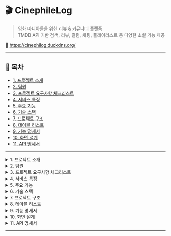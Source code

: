 # 🎬 CinephileLog

> 영화 마니아들을 위한 리뷰 & 커뮤니티 플랫폼  
> TMDB API 기반 검색, 리뷰, 칼럼, 채팅, 플레이리스트 등 다양한 소셜 기능 제공

🍿 https://cinephilog.duckdns.org/

---

## 📑 목차
- [1. 프로젝트 소개](#1-프로젝트-소개)
- [2. 팀원](#2-팀원)
- [3. 프로젝트 요구사항 체크리스트](#3-프로젝트-요구사항-체크리스트)
- [4. 서비스 특징](#4-서비스-특징)
- [5. 주요 기능](#5-주요-기능)
- [6. 기술 스택](#6-기술-스택)
- [7. 프로젝트 구조](#7-프로젝트-구조)
- [8. 테이블 리스트](#8-테이블-리스트)
- [9. 기능 명세서](#9-기능-명세서)
- [10. 화면 설계](#10-화면-설계)
- [11. API 명세서](#11-api-명세서)

---

<details>
<summary>1. 프로젝트 소개</summary>  

---

> ‘ 아.. 오늘은 영화 뭐 보지? ‘  
> ‘ 다른 사람들은 결말을 어떻게 해석했을까? 얘기 나눌 곳 어디 없나? ‘  
>
> 고민하고 계신가요?  
>
> **"CinephileLog"**는 영화 추천부터 소통까지 영화에 대한 모든 것을 제공하는 커뮤니티 플랫폼입니다.  
> 생각과 감정을 공유하고, 같은 취향을 가진 사람들과 소통하며 즐거움을 키워보세요!
>
> ✔ 인기 영화 / 리뷰  
> ✔ 상위 등급 유저는 리뷰 노출 & 이벤트 응모  
> ✔ 칼럼 & 리뷰 작성  
> ✔ 영화별 실시간 채팅  
> ✔ 나만의 플레이리스트 기능  

---

</details>

<details>
<summary>2. 팀원</summary>  

---

| 이름 | GitHub |
|------|----------------|
| 박동재 | [ehdwo13](https://github.com/ehdwo13) |
| 이동엽 | [redoyp](https://github.com/redoyp) |
| 변규리 | [gyuri0124](https://github.com/gyuri0124) |
| Elini | [elini-ng](https://github.com/elini-ng) |
| 오시완 | [ohsiwan](https://github.com/ohsiwan) |

---

</details>

<details>
<summary>3. 프로젝트 요구사항 체크리스트</summary>  

<details>
<summary>🔧 0단계: 환경 구성 및 협업</summary>  

- [✅] Github Organizations 을 통한 협업
- [✅] Git Flow 전략 사용
- [✅] `feature/기능명` 브랜치 전략 사용
- [✅] Main/Develop 브랜치 보호규칙 -> Pull Request 기반 Merge 진행
- [✅] 디스코드 봇을 통한 Commit/Push/Pull Request 알림
- [✅] 관계형 DB (MySQL) 사용
- [✅] REST API 설계 및 문서화
- [✅] ERD 설계 (erdcloud.com)
- [✅] Thymeleaf 기반 Front-End 구현
- [✅] BE/FE 통합 프로젝트 구조

</details>

<details>
<summary> 📌 1단계: 게시판 (칼럼 기능으로 구현)</summary>  

- [✅] 글 목록 보기 `/column`
- [✅] 글 상세 보기 `/column/{id}`
- [✅] 글 작성 (4등급 이상만 가능)
- [✅] 글 수정 (작성자만)
- [✅] 글 삭제 (작성자만)
- [✅] 수정 시간 기록 및 출력


</details>

<details>
<summary> 👤 2단계: 회원 기능</summary>  

- [✅] 회원가입 : Oauth를 통한 소셜로그인
- [✅] 로그인 / 로그아웃
- [✅] 회원 탈퇴
- [✅] 회원 정보 수정 : 닉네임 변경
- [✅] 회원 등급 시스템 (jelly → coke → nachos → hotdog → popcorn)

</details>

<details>
<summary>🔐 3단계: 등급별 기능 제한</summary>  

- [✅] 나만의 플레이리스트 : 2등급(coke) 이상만 가능
- [✅] 영화 채팅방 접근 : 3등급(nachos) 이상만 가능
- [✅] 칼럼 작성: 4등급(hotdog) 이상만 가능
- [✅] 등급별 UI/기능 제한 (버튼 비활성화 처리 및 Alert)

</details>

<details>
<summary> 🛠️ 4단계: 관리자 페이지</summary>  

- [✅] 유저 조회 (가입일, 접속 정보 등)
- [✅] 유저 권한/등급 수정
- [✅] 유저/리뷰 목록 검색 & 정렬
- [✅] 리뷰 숨기기 기능

</details>

<details>
<summary>🚀 5단계: 서비스 배포</summary>  

- [✅] AWS EC2 기반 배포
  - Amazon Linux 2023 + Spring Boot 실행
  - Nginx를 이용한 리버스 프록시 구성
- [✅] AWS RDS (MySQL) 사용
  - 보안 그룹 구성
- [✅] 도메인 주소로 서비스 접속 가능
  - DuckDNS 무료 도메인 사용: `https://cinephilog.duckdns.org`
  - Nginx에서 도메인 연결 및 리디렉션 처리
- [✅] HTTPS 인증서 발급 및 적용 (Let's Encrypt)
  - certbot standalone 방식으로 SSL 인증서 발급
  - Nginx 설정에 인증서 적용 및 HTTP → HTTPS 리디렉션 처리
- [✅] Redis, ElasticSearch 등 외부 서비스 연동 완료
  - Redis: 세션/캐시 관리
  - ElasticSearch: 영화 검색 자동완성 처리
- [✅] 소셜 로그인 3종 연동
  - Google / Kakao / Facebook OAuth 설정
  - `secret.properties`에서 HTTPS 리디렉션 URI 명시
  - Spring Boot와 외부 콘솔 설정 정확히 매칭

</details>
</details>

<details>
<summary>4. 서비스 특징</summary>  

<details>
<summary>🗃️ TMDB 영화 데이터 수집 (배치 시스템)</summary>  

- Spring Batch 기반으로 영화 ID 범위를 파티셔닝하여 병렬로 TMDB API 호출
- 각 파티션은 고유한 ID 범위와 API 키를 할당받아 비동기 방식으로 처리
- `TmdbApiClient`는 아래 세 가지 요청을 병렬 수행하여 영화 정보를 수집
  - 영화 상세 정보 (ko-KR)
  - 영화 상세 정보 (en-US)
  - 출연진 및 제작진 정보 (credits)
- 중복된 movieId는 DB 조회로 필터링하여 저장
- 응답 데이터를 `Movie` 엔티티로 가공 후 JPA를 통해 저장
- WebClient를 Reactor Netty 기반으로 구성하여 TMDB API를 비동기/병렬로 안정적으로 호출
- 커넥션 풀, 연결 타임아웃, 응답 타임아웃, 재시도 설정으로 네트워크 신뢰성 보장

</details>

<details>
<summary>🔍 영화 검색 시스템 (Elasticsearch 기반)</summary>  

- **Elasticsearch** 기반으로 검색 인덱스를 구축하여 빠르고 정확한 검색 기능 제공
- **자동완성(Auto-complete)** 기능:  
  - 영화 제목을 기준으로 한 실시간 자동완성 구현
  - **한글은 2자**, **영어는 3자** 입력부터 검색 수행
  - Elasticsearch와 연동된 API를 통해 효율적인 데이터 스트리밍 구현
- 검색 결과는 영화 포스터, 제목, 개요를 포함하며 각 항목은 `movieDetail/{movieId}` 링크로 연결
- Elasticsearch 인덱싱은 배치 수집 시 자동으로 동기화됨

</details>

<details>
<summary>💿 영화 정보 조회 (Redis)</summary>  

- **Redis** 를 사용하여 DB 부하를 줄이고 응답 속도를 높임
- movieId에 해당하는 영화 정보 조회 
	- 첫 조회 시에는 DB에서 데이터를 가져와 Redis 캐시로 저장
	- 이후 동일한 요청은 캐시를 통해 빠르게 응답
	- 캐시 데이터는 60분(Time-To-Live) 동안 유지, 이후 자동으로 만료
- Key-Value 형식으로 Key: movieId - Value: movieId에 해당하는 영화 정보를 캐시 저장
- 서버 부하 감소와 응답 속도 개선이라는 이점이 있음

</details>

<details>
<summary>🔑 소셜 로그인/로그아웃 (OAuth2)</summary>  

- **OAuth2** 를 사용하여 각자 provider의 client id 하고 secret code로 로그인/로그아웃 
  - 로그인 성공하면 회원 정보 (이메일, provider)를 저장
  - 로그아웃은 OAuth2 하고 Spring Security에 로그아웃
  - Provider: Kakao, Google, Facebook
- 회원 탈퇴한후에 OAuth2 하고 Spring Security에 로그아웃

</details>

<details>
<summary>🔒 관리자 페이지</summary>  

- `/admin/**` 경로를 통해 접근 가능한 관리자 인터페이스를 제공하여 운영 및 관리에 필요한 주요 기능 관리
- **회원 관리** 기능:
	- 등록된 모든 회원 목록 조회
	- 특정 회원의 정보 수정
	- 특정 회원의 계정 삭제
	- 닉네임 기반으로 회원 검색 
- **리뷰 관리** 기능:
	- 등록된 모든 리뷰 목록 조회
	- 닉네임, 리뷰 내용, 영화 제목 기반으로 리뷰 검색
	- 특정 리뷰 상세 정보 
	- 특정 리뷰를 숨김 처리하여 회원에게 보이지 않도록 설정
	- 숨김 처리된 리뷰를 다시 보이도록 해제
- 회원에게 등급(Grade)을 부여하고 권한(Role)을 설정해 서비스 접근 권한 관리
- 로그인한 회원이 관리자 권한(ROLE_ADMIN)을 가지고 있는지 확인하여 관리자 전용 기능 접근 제어

</details>

</details>

<details>
<summary>5. 주요 기능</summary>  


- 🔍 **영화 자동완성 검색** (ElasticSearch)
- 📝 **리뷰 작성 및 좋아요**
- 💿 **영화 정보 조회** (Redis)
- 📰 **칼럼 작성** (4등급 이상 유저만 가능)
- 💬 **실시간 채팅방** (WebSocket 기반)
- 💾 **영화 플레이리스트 저장** (하트 + 리스트 선택/생성)
- 🎬 **인기영화 정보 조회**
- 🔑 **소셜 로그인/로그아웃** (OAuth2)
- 🧑🏻 **프로필 정보 수정**
- 🎯 **등급 시스템** (jelly → coke → nachos → hotdog → popcorn)
- 🧩 **Spring Batch 기반 TMDB API 연동** (API Key 병렬 처리 및 배치작업을 통한 RDS 저장)
- 🗃️ **관리자 페이지** (회원, 리뷰 관리)

</details>

<details>
<summary>6. 기술 스택</summary>  


| 영역 | 기술 |
|---|---|
| Backend | Spring Boot, Spring Security, JPA, MyBatis, Spring Batch, WebSocket, WebFlux, OAuth2 |
| Frontend | Thymeleaf + Bootstrap, jQuery, JS, CSS |
| Search | AWS Elasticsearch |
| DB | AWS RDS(MySQL), Redis |
| Infra | AWS EC2, Nginx, Let's Encrypt |
| 인증 | OAuth2 (Google, Kakao, Facebook) |
| 외부 API | TMDB API |
| 공통 | Lombok, SLF4J, ERD(erdcloud.com), REST API 설계 |

</details>

<details>
<summary>7. 프로젝트 구조</summary>  


```
CinephileLog/
├── column/         # 칼럼 도메인 (작성, 조회 등)
├── config/         # Redis, Elasticsearch 등 외부 설정
├── configuration/  # Spring Security 설정
├── controller/     # 메인 화면, 검색, 유저, 채팅 등 API/view 컨트롤러
├── domain/         # 공통 도메인 (User, Playlist, Grade, Chat 등)
├── dto/            # 요청/응답 DTO 클래스
├── external/
│   ├── batch/      # TMDB 연동 Spring Batch 처리
│   └── service/    # TMDB API Client 로직
├── handler/        # 전역 예외 처리 핸들러
├── mapper/         # MyBatis 매퍼 인터페이스
├── movie/          # 영화 도메인
├── repository/     # JPA/QueryDSL 등 저장소 레이어
├── review/         # 리뷰 도메인
└── service/        # 비즈니스 로직 처리 서비스 클래스
```

</details>

<details>
<summary>8. 테이블 리스트</summary>  


<details>
<summary>👦🏻 user</summary>  

| Column Name | Type | Description |
| --- | --- | --- |
| user_id | BIGINT | 유저 아이디 |
| provider | VARCHAR(20) | 프로바이더 |
| email | VARCHAR(300) | 이메일 |
| nickname | VARCHAR(100) | 닉네임 |
| role | ENUM | 권한 |
| grade_id | BIGINT | 등급 아이디 |
| point | BIGINT | 포인트 |
| is_active | VARCHAR(1) | 가입 상태 |
| register_date | TIMESTAMP | 가입날짜 |
| update_date | TIMESTAMP | 수정날짜 |
| last_login | TIMESTAMP | 최종 접속 날짜 |
| login_count | BIGINT | 접속 횟수 |

</details>

<details>
<summary>🎬 movie</summary>  

| Column Name | Type | Description |
| --- | --- | --- |
| movie_id | BIGINT | 영화 아이디 |
| title | VARCHAR(250) | 영화 이름 |
| title_original | VARCHAR(250) | 오리지널 영화 이름 |
| release_date | DATE | 개봉 날짜 |
| genres | TEXT | 장르 |
| poster_url | VARCHAR(250) | 영화 포스터 |
| rating | INT | 평점 |
| synopsis | TEXT | 개요 |
| synopsis_original | TEXT | 오리지널 개요 |
| director | TEXT | 감독 |
| director_original | TEXT | 오리지널 감독 |
| cast | TEXT | 배우 |
| cast_original | TEXT | 오리지널 배우 |

</details>

<details>
<summary>🎞 column_article</summary>  

| Column Name | Type | Description |
| --- | --- | --- |
| column_id | BIGINT | 칼럼 아이디 |
| title | VARCHAR(300) | 제목 |
| content | TEXT | 내용 |
| created_date | TIMESTAMP | 생성 날짜 |
| updated_date | TIMESTAMP | 수정 날짜 |
| is_deleted | BOOLEAN | 삭제 상태 |
| view_count | BIGINT | 조회수 |
| user_id | BIGINT | 유저 아이디 |
| movie_id | BIGINT | 영화 아이디 |

</details>

<details>
<summary>📜 playlist</summary>  

| Column Name | Type | Description |
| --- | --- | --- |
| playlist_id | BIGINT | 플레이리스트 아이디 |
| user_id | BIGINT | 유저 아이디 |
| name | BIGINT | 이름 |
| description | TEXT | 설명 |
| created_date | TIMESTAMP | 생성 날짜 |

</details>

<details>
<summary>📽 playlist_movie</summary>  

| Column Name | Type | Description |
| --- | --- | --- |
| playlist_id | BIGINT | 플레이리스트 아이디 |
| movie_id | BIGINT | 영화 아이디 |

</details>

<details>
<summary>🎖 grade</summary>  

| Column Name | Type | Description |
| --- | --- | --- |
| grade_id | BIGINT | 등급 아이디 |
| grade_name | VARCHAR(100) | 등급 이름 |

</details>

<details>
<summary>📝 user_score</summary>  

| Column Name | Type | Description |
| --- | --- | --- |
| user_id | BIGINT | 유저 아이디 |
| review_count | INT | 리뷰수 |
| like_count | INT | 좋아수 |
| weighted_score | DOUBLE | 점수 |
| updated_at | TIMESTAMP | 수정 날짜 |

</details>

<details>
<summary>👓 review</summary>  

| Column Name | Type | Description |
| --- | --- | --- |
| review_id | BIGINT | 리뷰 아이디 |
| user_id | BIGINT | 유저 아이디 |
| movie_id | BIGINT | 영화 아이디 |
| rating | DECIMAL(3,1) | 별점 |
| content | TEXT | 내용 |
| created_date | TIMESTAMP | 리뷰 작성일 |
| updated_date | TIMESTAMP | 수정 날짜 |
| like_count | BIGINT | 추천수(좋아요수) |
| blinded | BOOLEAN | 블라인드 |

</details>

<details>
<summary>❤ review_like</summary>  

| Column Name | Type | Description |
| --- | --- | --- |
| like_id | BIGINT | 좋아요 아이디 |
| user_id | BIGINT | 유저 아이디 |
| review_id | BIGINT | 리뷰 아이디 |

</details>

<details>
<summary>📱 chatting_room</summary>  

| Column Name | Type | Description |
| --- | --- | --- |
| room_id | BIGINT | 채팅방 아이디 |
| movie_id | BIGINT | 영화 아이디 |
| room_name | VARCHAR(250) | 채팅방 이름 |
| created_date | TIMESTAMP | 생성 날짜 |

</details>

<details>
<summary>🖥 user_chatting_room</summary>  

| Column Name | Type | Description |
| --- | --- | --- |
| user_id | BIGINT | 유저 아이디 |
| room_id | BIGINT | 채팅방 아이디 |

</details>

<details>
<summary>💬 message</summary>  

| Column Name | Type | Description |
| --- | --- | --- |
| message_id | BIGINT | 메시지 아이디 |
| room_id | BIGINT | 채팅방 아이디 |
| user_id | BIGINT | 유저 아이디 |
| sent_time | TIMESTAMP | 보낸 시간 |
| content | TEXT | 내용 |

</details>

</details>

<details>
<summary>9. 기능 명세서</summary>  

<details>
<summary>✔️ 회원 관리</summary>  

| **No** | **메뉴** | **기능** | **기능 설명** |
| --- | --- | --- | --- |
| 1 | 회원가입 | 소셜 로그인을 통한 회원가입 | google, facebook, kakao 계정을 통한 회원가입 |
| 2 |  | 닉네임 설정 | 회원가입 시 초기 닉네임 설정 (중복 불가) |
| 3 | 로그인 | 소셜 로그인 | 소셜 로그인을 통한 로그인 |
| 4 |  | 로그아웃 | 로그아웃 버튼을 통해 메인 페이지 연결 |
| 5 | 내 프로필 | 등급 확인 | 등급에 따른 프로필 뱃지 확인 |
| 6 |  | 회원 정보 변경 | 로그인 상태에서 수정 클릭 시 닉네임 변경 (중복 불가) |
| 7 |  | 회원 탈퇴 | 탈퇴 버튼을 통해 탈퇴 후 메인 페이지 연결 |
| 8 | 플레이리스트 | 나만의 영화 리스트(내 플레이리스트) | 내 플레이리스트 확인 |

</details>

<details>
<summary>🎬 영화 상세 페이지</summary>  

| **No** | **메뉴** | **기능** | **기능 설명** |
| --- | --- | --- | --- |
| 9 | 상세 정보 | 영화 정보 확인 | 해당 영화의 제목, 세부 정보, 줄거리 확인 |
| 10 | 플레이리스트 | 나만의 영화 리스트(내 플레이리스트) | 영화 제목 우측의 하트 버튼을 통해 내 플레이리스트에 추가/ 목록 확인 / 삭제 |
| 11 | 리뷰 | 리뷰 수정 | 이미 작성한 리뷰에 대하여 수정 |
| 12 |  | 리뷰 정렬 | 작성된 리뷰를 오래된 순, 최신순, 좋아요 많은 순, 좋아요 적은 순으로 정렬 |
| 13 |  | 별점 부여 | 0.0 ~ 10.0 사이의 별점 부여 |
| 14 |  | 리뷰 작성 | 해당 영화에 대한 리뷰를 한 줄로 작성 |
| 15 |  | 리뷰 삭제 | 이미 작성한 리뷰에 대하여 삭제 |
| 16 |  | 좋아요  | 자신의 리뷰를 포함하여 모든 리뷰에 좋아요 가능 |
| 17 | 채팅방 | 채팅방 이동 | 우측 하단의 말풍선 버튼을 통해 채팅방 연결 |

</details>

<details>
<summary>📄 영화 칼럼 페이지</summary>  

| **No** | **메뉴** | **기능** | **기능 설명** |
| --- | --- | --- | --- |
| 18 | 칼럼 | 글쓰기 | 한 줄이 아닌 긴 칼럼 작성 (핫도그 등급부터 가능) |
| 19 |  | 칼럼 검색 | 검색 기능을 통해 키워드로 특정 칼럼 검색 |
| 20 |  | 칼럼 조회 | 특정 칼럼을 클릭해 열람 |
| 21 |  | 칼럼 정렬 | 10개 또는 20개/ 최신순 또는 조회순/ 제목 또는 작성자 정렬 |
| 22 |  | 칼럼 삭제 | 이미 작성한 칼럼에 대해 삭제 |

</details>

<details>
<summary>💬 채팅방</summary>  

| **No** | **메뉴** | **기능** | **기능 설명** |
| --- | --- | --- | --- |
| 23 | 채팅방 | 영화 정보 확인 | 좌측 포스터에 마우스 오버 후 영화 제목, 별점, 감독, 배우 정보 확인  |
| 24 |  | 채팅 | 해당 채팅방에 입장한 유저들과 실시간 소통 (나쵸 등급부터 가능) |

</details>

<details>
<summary>📊 비회원</summary>  

| **No** | **메뉴** | **기능** | **기능 설명** |
| --- | --- | --- | --- |
| 25 |  | 리뷰 보기 | 영화 상세 페이지로 이동시 리뷰 조회 가능 |

</details>

<details>
<summary>🔐 관리자 기능</summary>  

| **No** | **메뉴** | **기능** | **기능 설명** |
| --- | --- | --- | --- |
| 26 | 운영 | 관리자 홈  | 유저와 리뷰 관리 페이지 연결 |
| 27 |  | 유저 목록 확인 | 유저 정보(닉네임, 등급, 권한, 포인트, 가입여부, 가입일, 수정일, 최종 접속 시간, 접속 횟수)를 확인하는 페이지. 닉네임, 관리 버튼으로 유저 관리 페이지 연결 |
| 28 |  | 유저 검색 | 닉네임으로 검색 |
| 29 |  | 유저 관리  | 유저 정보를 수정하는 페이지. 정보를 수정하여 저장하거나 유저를 삭제하거나 유저 목록으로 되돌아갈 수 있음 |
| 30 |  | 리뷰 목록 확인  | 리뷰 정보(닉네임, 내용, 작성일, 작성일, 숨김 상태)를 확인하는 페이지. 관리 버튼으로 리뷰 관리 페이지 연결 |
| 31 |  | 리뷰 검색 | 닉네임, 리뷰 내용, 영화 제목으로 검색 |
| 32 |  | 리뷰 관리 | 리뷰 정보를 숨기거나 숨긴 리뷰를 숨김해제하는 페이지. 정보를 수정하고 리뷰 목록으로 되돌아갈 수 있음 |

</details>

<details>
<summary>🏠 메인페이지 기능</summary>  

| **No** | **메뉴** | **기능** | **기능 설명** |
| --- | --- | --- | --- |
| 33 | 분류 | 영화 칼럼 게시판 이동 | 영화 칼럼 게시판 연결 |
| 34 |  | 등급 소개 페이지 이동 | 등급 소개 페이지 연결 |
| 35 |  | 인기 영화/리뷰 조회 | 영화 api를 통해 인기 영화와 인기 리뷰 조회 |
| 36 |  | 내 프로필 페이지 이동 | 내 프로필 페이지 연결 |
| 37 |  | 관리자 페이지 이동 | 관리자 권한이 부여된 경우, 관리자 페이지로 이동 가능 |

</details>

<details>
<summary>📌 네비게이션 바</summary>  

| **No** | **메뉴** | **기능** | **기능 설명** |
| --- | --- | --- | --- |
| 38 | 분류 | 메인 페이지 이동 | 로고나 사이트 이름 클릭시 메인 페이지 이동 |
| 39 |  | 영화 검색 | 이름으로 영화 검색 |
| 40 |  | 닉네임/뱃지 확인 | 닉네임, 뱃지를 통해 자신의 등급 확인 |
| 41 |  | 내 프로필 페이지 이동 | 내 프로필 버튼을 통해 내 프로필 페이지 이동 |
| 42 |  | 로그아웃 | 로그아웃 버튼을 통해 로그아웃 후 메인 페이지 이동 |
| 43 |  | 등급 소개 페이지 이동 | 등급 소개 버튼을 통해 등급 소개 페이지 이동 |

</details>

</details>

<details>
<summary>10. 화면 설계</summary>


### 🏡Main Page1

![image.png](attachment:f966541b-1f29-4a65-b5b5-3e62f54f495c:image.png)

### 🏡Main Page2

![image.png](attachment:8a5bc256-ed59-4532-be48-75beda5bc4fa:image.png)

### 🎬Movie Column

![image.png](attachment:3b7d3646-3388-44f7-869e-7f002116fe71:image.png)

### 📱Chat Room

![image.png](attachment:563ac217-756d-4efd-98cc-4d3b2795b756:image.png)

### 🎖Grade Description Page

![image.png](attachment:4651969d-8f23-49d8-98f1-e16de694192f:image.png)

### 📔My Profile

![image.png](attachment:9511eae5-30c1-4768-bdee-699943a702a3:image.png)

### 📘Admin - User Management Page

![image.png](attachment:c7f77fe5-3bc1-4230-9c1f-51ec0963b498:image.png)

### 📘Admin - Review Management Page

![image.png](attachment:f76fc9a3-5419-43a6-8a5f-9779922f816e:image.png)

### 📝Sign Up - Set Nickname

![image.png](attachment:ad7f750c-1445-427f-94cd-1f7e61a16b3f:image.png)

### 🔒Log In Page

![image.png](attachment:5efde4fd-9e35-4801-9c09-5235cc65830f:image.png)

### 📢Movie Column Create

![image.png](attachment:b7054bc5-0915-4865-99c1-5bd2023a8333:image.png)

### 👓Movie Review

![image.png](attachment:33ed91e5-cd1f-4e67-8484-1e6c147af1b5:image.png)

### 👨🏻‍✈️Admin Main Page

![image.png](attachment:1ce6e239-b0da-47d3-b13b-91209c2278af:image.png)

### Admin - User Management Modification Page

![image.png](attachment:c1b334a5-a24a-419b-a894-f2c2a12e8a99:image.png)

### Admin - Review Management Modification Page

![image.png](attachment:d24bcaea-305d-422a-adf9-94508fd0c3cd:image.png)

</details>

<details>
<summary>11. API 명세서</summary>  

### 📁 User

| 🏷NAME | ⚙METHOD | 📎URL | 📖DESCRIPTION |
| --- | --- | --- | --- |
| updateUser | PUT | api/user/{id} | 유저 데이터 수정 |
| checkNickname | POST | api/checkNickname | 닉네임 중복 여부 체크 |

### 📁 Review

| 🏷NAME | ⚙METHOD | 📎URL | 📖DESCRIPTION |
| --- | --- | --- | --- |
| create review | POST | /movies/{movieId}/reviews | 로그인 된 유저 리뷰 작성 |
| reviews(movie) | GET | /movies/{movieId}/reviews | 해당 영화의 모든 리뷰 조회 |
| reviews(user) | GET | /users/{userId}/reviews | 해당 유저가 작성한 모든 리뷰 조회 |
| review(movie, user) | GET | /movies/{movieId}/reviews/{userId} | 해당 영화에 특정 유저가 작성한 리뷰 조회 |
| delete review | DELETE | /movies/{movieId}/reviews | 로그인 된 유저가 본인이 작성한 리뷰 삭제 |
| update review | PUT | /movies/{movieId}/reviews | 로그인 된 유저 리뷰 수정 |
| review like | POST | /reviews/{reviewId}/like | 좋아요 추가/삭제 |

### 📁 Movie

| 🏷NAME | ⚙METHOD | 📎URL | 📖DESCRIPTION |
| --- | --- | --- | --- |
| movie detail view | GET | /movieDetail/{movieId} | 영화 상세 페이지 이동 |
| all movies | GET | /movies | 모든 영화 정보 조회 |
| movie | GET | /movies/{movieId} | 특정 영화 정보 조회 |

### 📁 Search

| 🏷NAME | ⚙METHOD | 📎URL | 📖DESCRIPTION |
| --- | --- | --- | --- |
| search movies | GET | /search | 영화 검색 (2자 이상 입력 필요) |

### 📁 Autocomplete

| 🏷NAME | ⚙METHOD | 📎URL | 📖DESCRIPTION |
| --- | --- | --- | --- |
| autocomplete | GET | /autocomplete | 영화 제목 자동완성 (2자 이상 입력 시) |

### 📁 Chat

| 🏷NAME | ⚙METHOD | 📎URL | 📖DESCRIPTION |
| --- | --- | --- | --- |
| enter chat room | GET | /chatroom/{movieId} | 영화 ID 기준으로 채팅방 입장 및 정보 로딩 |
| send message | WS | /chat/send/{roomId} | 채팅방에 메시지 전송 (WebSocket) |
| enter room notice | WS | /chat/enter/{roomId} | 채팅방 입장 알림 메시지 전송 (WebSocket, SYSTEM) |
| leave room notice | WS | /chat/leave/{roomId} | 채팅방 퇴장 알림 메시지 전송 (WebSocket, SYSTEM) |

### 📁 ChatMessage

| 🏷NAME | ⚙METHOD | 📎URL | 📖DESCRIPTION |
| --- | --- | --- | --- |
| get messages | GET | /api/chat/messages | 채팅방 메시지 페이지별 조회 |

### 📁 Playlist

| 🏷NAME | ⚙METHOD | 📎URL | 📖DESCRIPTION |
| --- | --- | --- | --- |
| create playlist | POST | /playlists | 새로운 플레이리스트 생성 |
| get my playlists | GET | /playlists | 로그인 유저의 플레이리스트 전체 조회 |
| get playlist detail | GET | /playlists/{playlistId} | 특정 플레이리스트 상세 정보 및 영화 목록 조회 |
| add movie to list | POST | /playlists/{playlistId}/movies | 플레이리스트에 영화 추가 |
| remove movie | DELETE | /playlists/{playlistId}/movies/{movieId} | 플레이리스트에서 영화 제거 |
| delete playlist | DELETE | /playlists/{playlistId} | 플레이리스트 삭제 |

### 📁 Admin

| 🏷NAME | ⚙METHOD | 📎URL | 📖DESCRIPTION |
| --- | --- | --- | --- |
| admin home | GET | /admin | 관리자 페이지를 보여줌 |
| list users | GET | /admin/users | 모든 유저의 목록 조회 |
| edit user form | GET | /admin/users/edit/{userId} | 특정 userId를 가진 유저의 수정 폼을 보여주기 위한 정보 조회 |
| update user | POST | /admin/users/update/{userId} | 특정 userId를 가진 유저 정보 수정 |
| delete user | POST | /admin/users/delete/{userId} | 특정 userId를 가진 유저 삭제 |
| search users | GET | /admin/users/search | keyword를 사용하여 유저 검색. keyword가 없으면 모든 유저 목록 조회 |
| list reviews | GET | /admin/reviews | 모든 리뷰 목록을 조회하거나 keyword를 사용하여 리뷰 검색. keyword가 없으면 모든 리뷰 목록 조회 |
| review detail | GET | /admin/reviews/{id} | 특정 id 가진 리뷰의 상세 정보 조회 |
| blind review | POST | /admin/reviews/{reviewId}/blind | 특정 reviewId를 가진 리뷰를 블라인드 처리 |
| unblind review | POST | /admin/reviews/{reviewId}/unblind | 특정 reviewId를 가진 리뷰의 블라인드 처리 해제 |

</details>

---
